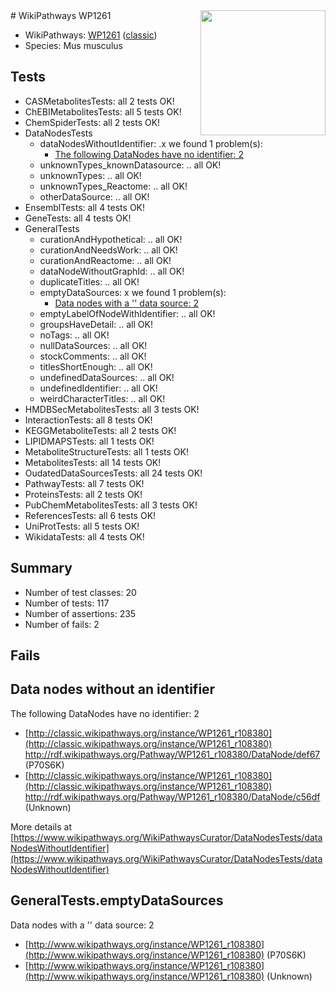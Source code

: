 <img style="float: right; width: 200px" src="https://upload.wikimedia.org/wikipedia/commons/thumb/8/83/Wplogo_with_text_500.png/640px-Wplogo_with_text_500.png" />
# WikiPathways WP1261

* WikiPathways: [WP1261](https://wikipathways.org/pathways/WP1261) ([classic](https://classic.wikipathways.org/instance/WP1261))
* Species: Mus musculus
## Tests
* CASMetabolitesTests: all 2 tests OK!
* ChEBIMetabolitesTests: all 5 tests OK!
* ChemSpiderTests: all 2 tests OK!
* DataNodesTests
    * dataNodesWithoutIdentifier: .x we found 1 problem(s):
        * [The following DataNodes have no identifier: 2](#d2d32fa1)
    * unknownTypes_knownDatasource: .. all OK!
    * unknownTypes: .. all OK!
    * unknownTypes_Reactome: .. all OK!
    * otherDataSource: .. all OK!
* EnsemblTests: all 4 tests OK!
* GeneTests: all 4 tests OK!
* GeneralTests
    * curationAndHypothetical: .. all OK!
    * curationAndNeedsWork: .. all OK!
    * curationAndReactome: .. all OK!
    * dataNodeWithoutGraphId: .. all OK!
    * duplicateTitles: .. all OK!
    * emptyDataSources: x we found 1 problem(s):
        * [Data nodes with a '' data source: 2](#3d121fcd)
    * emptyLabelOfNodeWithIdentifier: .. all OK!
    * groupsHaveDetail: .. all OK!
    * noTags: .. all OK!
    * nullDataSources: .. all OK!
    * stockComments: .. all OK!
    * titlesShortEnough: .. all OK!
    * undefinedDataSources: .. all OK!
    * undefinedIdentifier: .. all OK!
    * weirdCharacterTitles: .. all OK!
* HMDBSecMetabolitesTests: all 3 tests OK!
* InteractionTests: all 8 tests OK!
* KEGGMetaboliteTests: all 2 tests OK!
* LIPIDMAPSTests: all 1 tests OK!
* MetaboliteStructureTests: all 1 tests OK!
* MetabolitesTests: all 14 tests OK!
* OudatedDataSourcesTests: all 24 tests OK!
* PathwayTests: all 7 tests OK!
* ProteinsTests: all 2 tests OK!
* PubChemMetabolitesTests: all 3 tests OK!
* ReferencesTests: all 6 tests OK!
* UniProtTests: all 5 tests OK!
* WikidataTests: all 4 tests OK!


## Summary

* Number of test classes: 20
* Number of tests: 117
* Number of assertions: 235
* Number of fails: 2

## Fails

<a name="d2d32fa1" />

## Data nodes without an identifier

The following DataNodes have no identifier: 2

* [http://classic.wikipathways.org/instance/WP1261_r108380](http://classic.wikipathways.org/instance/WP1261_r108380) http://rdf.wikipathways.org/Pathway/WP1261_r108380/DataNode/def67 (P70S6K)
* [http://classic.wikipathways.org/instance/WP1261_r108380](http://classic.wikipathways.org/instance/WP1261_r108380) http://rdf.wikipathways.org/Pathway/WP1261_r108380/DataNode/c56df (Unknown)


More details at [https://www.wikipathways.org/WikiPathwaysCurator/DataNodesTests/dataNodesWithoutIdentifier](https://www.wikipathways.org/WikiPathwaysCurator/DataNodesTests/dataNodesWithoutIdentifier)

<a name="3d121fcd" />

## GeneralTests.emptyDataSources

Data nodes with a '' data source: 2

* [http://www.wikipathways.org/instance/WP1261_r108380](http://www.wikipathways.org/instance/WP1261_r108380) (P70S6K)
* [http://www.wikipathways.org/instance/WP1261_r108380](http://www.wikipathways.org/instance/WP1261_r108380) (Unknown)


